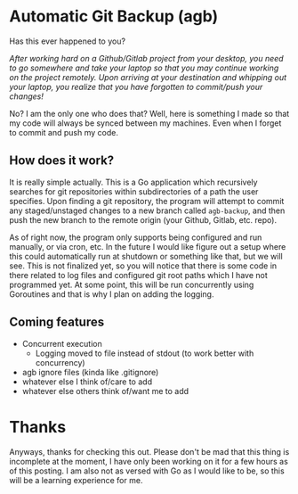 # Automatic Git Backup (agb)

Has this ever happened to you?

*After working hard on a Github/Gitlab project from your desktop, you need to go somewhere and take your laptop so that you may continue working on the project remotely. Upon arriving at your destination and whipping out your laptop,
you realize that you have forgotten to commit/push your changes!*

No? I am the only one who does that? Well, here is something I made so that my code will always be synced between my machines. Even when I forget to commit and push my code.

## How does it work?

It is really simple actually. This is a Go application which recursively searches for git repositories within subdirectories of a path the user specifies. Upon finding a git repository, the program will attempt to commit any staged/unstaged changes to a new branch
called `agb-backup`, and then push the new branch to the remote origin (your Github, Gitlab, etc. repo).

As of right now, the program only supports being configured and run manually, or via cron, etc. In the future I would like figure out a setup where this could automatically run at shutdown or something like that, but we will see. This is not finalized yet, so you will
notice that there is some code in there related to log files and configured git root paths which I have not programmed yet. At some point, this will be run concurrently using Goroutines and that is why I plan on adding the logging.

## Coming features

* Concurrent execution
  * Logging moved to file instead of stdout (to work better with concurrency)
* agb ignore files (kinda like .gitignore)
* whatever else I think of/care to add
* whatever else others think of/want me to add

# Thanks

Anyways, thanks for checking this out. Please don't be mad that this thing is incomplete at the moment, I have only been working on it for a few hours as of this posting. I am also not as versed with Go as I would like to be, so this will be a learning experience for me.

